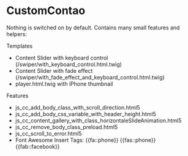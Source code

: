 # CustomContao

Nothing is switched on by default. Contains many small features and helpers:

Templates
- Content Slider with keyboard control (/swiper/with_keyboard_control.html.twig)
- Content Slider with fade effect (/swiper/with_fade_effect_and_keyboard_control.html.twig)
- player.html.twig with iPhone thumbnail

Features
- js_cc_add_body_class_with_scroll_direction.html5
- js_cc_add_body_css_variable_with_header_height.html5
- js_cc_content_gallery_with_class_horizontaleSlideAnimation.html5
- js_cc_remove_body_class_preload.html5
- js_cc_scroll_to_error.html5
- Font Awesome Insert Tags: {{fa::phone}} {{fas::phone}} {{fab::facebook}}
